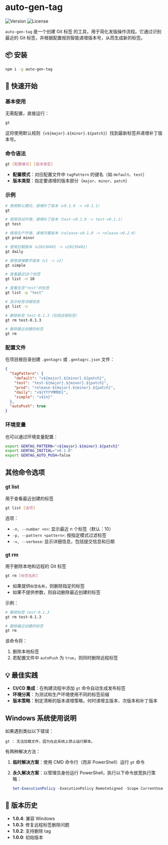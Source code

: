 # auto-gen-tag

![Version](https://img.shields.io/badge/version-1.0.0-blue.svg)
![License](https://img.shields.io/badge/license-MIT-green.svg)

`auto-gen-tag` 是一个创建 Git 标签 的工具，用于简化发版操作流程。它通过识别最近的 Git 标签，并根据配置规则智能递增版本号，从而生成新的标签。

## 📦 安装

```bash
npm i -g auto-gen-tag
```

## 🚀 快速开始

### 基本使用

无需配置，直接运行：

```bash
gt
```

这将使用默认规则（`v${major}.${minor}.${patch}`）找到最新标签并递增补丁版本号。

### 命令语法

```bash
gt [配置模式] [版本类型]
```

- **配置模式**：对应配置文件中 `tagPattern` 的键名（如 `default`、`test`）
- **版本类型**：指定要递增的版本部分（`major`、`minor`、`patch`）

### 示例

```bash
# 使用默认模式，递增补丁版本（v0.1.0 -> v0.1.1）
gt

# 使用测试环境，递增补丁版本（test-v0.1.0 -> test-v0.1.1）
gt test

# 使用生产环境，递增次要版本（release-v0.1.0 -> release-v0.2.0）
gt prod minor

# 使用日期版本（v20230401 -> v20230402）
gt daily

# 使用递增数字版本（v1 -> v2）
gt simple

# 查看最近10个标签
gt list -n 10

# 查看包含"test"的标签
gt list -p "test"

# 显示标签详细信息
gt list -v

# 删除标签 test-0.1.3（包括远程标签）
gt rm test-0.1.3

# 删除最近创建的标签
gt rm
```

### 配置文件

在项目根目录创建 `.gentagrc` 或 `.gentagrc.json` 文件：

```json
{
  "tagPattern": {
    "default": "v${major}.${minor}.${patch}",
    "test": "test-${major}.${minor}.${patch}",
    "prod": "release-${major}.${minor}.${patch}",
    "daily": "v${YYYYMMDD}",
    "simple": "v${n}"
  },
  "autoPush": true
}
```

### 环境变量

也可以通过环境变量配置：

```bash
export GENTAG_PATTERN="v${major}.${minor}.${patch}"
export GENTAG_INITIAL="v0.1.0"
export GENTAG_AUTO_PUSH=false
```

## 其他命令选项

### gt list

用于查看最近创建的标签

```bash
gt list [选项]
```

选项：

- `-n, --number <n>`: 显示最近 n 个标签（默认：10）
- `-p, --pattern <pattern>`: 按指定模式过滤标签
- `-v, --verbose`: 显示详细信息，包括提交信息和日期

### gt rm

用于删除本地和远程的 Git 标签

```bash
gt rm [标签名称]
```

- 如果提供`标签名称`，则删除指定的标签
- 如果不提供参数，则自动删除最近创建的标签

示例：

```bash
# 删除标签 test-0.1.3
gt rm test-0.1.3

# 删除最近创建的标签
gt rm
```

该命令将：

1. 删除本地标签
2. 若配置文件中 `autoPush` 为 `true`，则同时删除远程标签

## 💡 最佳实践

- **CI/CD 集成**：在构建流程中添加 `gt` 命令自动生成发布标签
- **环境分离**：为测试和生产环境使用不同的标签前缀
- **版本策略**：制定清晰的版本递增策略，何时递增主版本、次版本和补丁版本

## Windows 系统使用说明

如果遇到类似以下错误：

```
gt : 无法加载文件，因为在此系统上禁止运行脚本。
```

有两种解决方法：

1. **临时解决方案**：使用 CMD 命令行（而非 PowerShell）运行 `gt` 命令

2. **永久解决方案**：以管理员身份运行 PowerShell，执行以下命令放宽执行策略：
   ```powershell
   Set-ExecutionPolicy -ExecutionPolicy RemoteSigned -Scope CurrentUser
   ```

## 📝 版本历史

- **1.0.4**: 兼容 Windows
- **1.0.3**: 修复远程标签删除问题
- **1.0.2**: 支持删除 tag
- **1.0.0**: 初始版本
